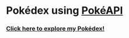 <h1>Pokédex using <a href="https://pokeapi.co/">PokéAPI</a> </h1>
<h3><a href="https://prehmpokedex.netlify.app/">Click here to explore my Pokédex!</a></h3>
